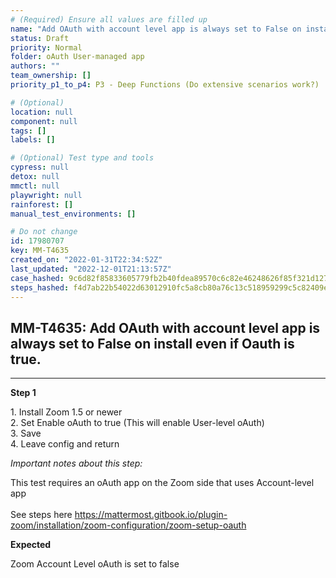 ```yaml
---
# (Required) Ensure all values are filled up
name: "Add OAuth with account level app is always set to False on install even if Oauth is true."
status: Draft
priority: Normal
folder: oAuth User-managed app
authors: ""
team_ownership: []
priority_p1_to_p4: P3 - Deep Functions (Do extensive scenarios work?)

# (Optional)
location: null
component: null
tags: []
labels: []

# (Optional) Test type and tools
cypress: null
detox: null
mmctl: null
playwright: null
rainforest: []
manual_test_environments: []

# Do not change
id: 17980707
key: MM-T4635
created_on: "2022-01-31T22:34:52Z"
last_updated: "2022-12-01T21:13:57Z"
case_hashed: 9c6d82f85833605779fb2b40fdea89570c6c82e46248626f85f321d127349b44499d94405bf2d776a1c1eae2e0bf12bb
steps_hashed: f4d7ab22b54022d63012910fc5a8cb80a76c13c518959299c5c82409e9475ccbce1af21cea7c3dfe25608052cd49b7b0
---
```


<!-- (Auto-generated) Based on frontmatter's "key" and "name" -->

## MM-T4635: Add OAuth with account level app is always set to False on install even if Oauth is true.

---

**Step 1**

1\. Install Zoom 1.5 or newer\
2\. Set Enable oAuth to true (This will enable User-level oAuth)\
3\. Save\
4\. Leave config and return

_Important notes about this step:_

This test requires an oAuth app on the Zoom side that uses Account-level app\
\
See steps here <https://mattermost.gitbook.io/plugin-zoom/installation/zoom-configuration/zoom-setup-oauth>

**Expected**

Zoom Account Level oAuth is set to false
